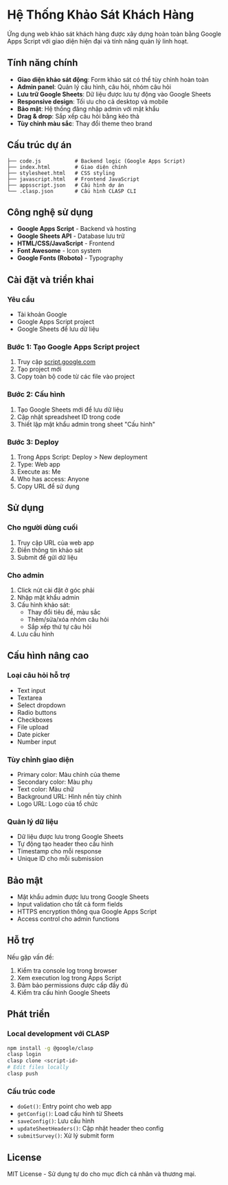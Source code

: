 # Hệ Thống Khảo Sát Khách Hàng

Ứng dụng web khảo sát khách hàng được xây dựng hoàn toàn bằng Google Apps Script với giao diện hiện đại và tính năng quản lý linh hoạt.

## Tính năng chính

- **Giao diện khảo sát động**: Form khảo sát có thể tùy chỉnh hoàn toàn
- **Admin panel**: Quản lý cấu hình, câu hỏi, nhóm câu hỏi
- **Lưu trữ Google Sheets**: Dữ liệu được lưu tự động vào Google Sheets
- **Responsive design**: Tối ưu cho cả desktop và mobile
- **Bảo mật**: Hệ thống đăng nhập admin với mật khẩu
- **Drag & drop**: Sắp xếp câu hỏi bằng kéo thả
- **Tùy chỉnh màu sắc**: Thay đổi theme theo brand

## Cấu trúc dự án

```
├── code.js           # Backend logic (Google Apps Script)
├── index.html        # Giao diện chính
├── stylesheet.html   # CSS styling
├── javascript.html   # Frontend JavaScript
├── appsscript.json   # Cấu hình dự án
└── .clasp.json       # Cấu hình CLASP CLI
```

## Công nghệ sử dụng

- **Google Apps Script** - Backend và hosting
- **Google Sheets API** - Database lưu trữ
- **HTML/CSS/JavaScript** - Frontend
- **Font Awesome** - Icon system
- **Google Fonts (Roboto)** - Typography

## Cài đặt và triển khai

### Yêu cầu
- Tài khoản Google
- Google Apps Script project
- Google Sheets để lưu dữ liệu

### Bước 1: Tạo Google Apps Script project
1. Truy cập [script.google.com](https://script.google.com)
2. Tạo project mới
3. Copy toàn bộ code từ các file vào project

### Bước 2: Cấu hình
1. Tạo Google Sheets mới để lưu dữ liệu
2. Cập nhật spreadsheet ID trong code
3. Thiết lập mật khẩu admin trong sheet "Cấu hình"

### Bước 3: Deploy
1. Trong Apps Script: Deploy > New deployment
2. Type: Web app
3. Execute as: Me
4. Who has access: Anyone
5. Copy URL để sử dụng

## Sử dụng

### Cho người dùng cuối
1. Truy cập URL của web app
2. Điền thông tin khảo sát
3. Submit để gửi dữ liệu

### Cho admin
1. Click nút cài đặt ở góc phải
2. Nhập mật khẩu admin
3. Cấu hình khảo sát:
   - Thay đổi tiêu đề, màu sắc
   - Thêm/sửa/xóa nhóm câu hỏi
   - Sắp xếp thứ tự câu hỏi
4. Lưu cấu hình

## Cấu hình nâng cao

### Loại câu hỏi hỗ trợ
- Text input
- Textarea
- Select dropdown
- Radio buttons
- Checkboxes
- File upload
- Date picker
- Number input

### Tùy chỉnh giao diện
- Primary color: Màu chính của theme
- Secondary color: Màu phụ
- Text color: Màu chữ
- Background URL: Hình nền tùy chỉnh
- Logo URL: Logo của tổ chức

### Quản lý dữ liệu
- Dữ liệu được lưu trong Google Sheets
- Tự động tạo header theo cấu hình
- Timestamp cho mỗi response
- Unique ID cho mỗi submission

## Bảo mật

- Mật khẩu admin được lưu trong Google Sheets
- Input validation cho tất cả form fields
- HTTPS encryption thông qua Google Apps Script
- Access control cho admin functions

## Hỗ trợ

Nếu gặp vấn đề:
1. Kiểm tra console log trong browser
2. Xem execution log trong Apps Script
3. Đảm bảo permissions được cấp đầy đủ
4. Kiểm tra cấu hình Google Sheets

## Phát triển

### Local development với CLASP
```bash
npm install -g @google/clasp
clasp login
clasp clone <script-id>
# Edit files locally
clasp push
```

### Cấu trúc code
- `doGet()`: Entry point cho web app
- `getConfig()`: Load cấu hình từ Sheets
- `saveConfig()`: Lưu cấu hình
- `updateSheetHeaders()`: Cập nhật header theo config
- `submitSurvey()`: Xử lý submit form

## License

MIT License - Sử dụng tự do cho mục đích cá nhân và thương mại.